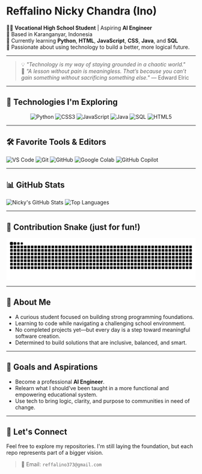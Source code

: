 # Reffalino Nicky Chandra (Ino)

👨‍💻 **Vocational High School Student** | Aspiring **AI Engineer**  
📍 Based in Karanganyar, Indonesia  
🌱 Currently learning **Python**, **HTML**, **JavaScript**, **CSS**, **Java**, and **SQL**  
🚀 Passionate about using technology to build a better, more logical future.

---

> 💡 *"Technology is my way of staying grounded in a chaotic world."*  
> 🧠 *"A lesson without pain is meaningless. That’s because you can’t gain something without sacrificing something else."* — Edward Elric

---

## 🔧 Technologies I'm Exploring

<p align="center">
  <img src="https://cdn.jsdelivr.net/gh/devicons/devicon/icons/python/python-original.svg" width="50" height="50" alt="Python"/>
  <img src="https://cdn.jsdelivr.net/gh/devicons/devicon/icons/css3/css3-original.svg" width="50" height="50" alt="CSS3"/>
  <img src="https://cdn.jsdelivr.net/gh/devicons/devicon/icons/javascript/javascript-original.svg" width="50" height="50" alt="JavaScript"/>
  <img src="https://cdn.jsdelivr.net/gh/devicons/devicon/icons/java/java-original.svg" width="50" height="50" alt="Java"/>
  <img src="https://cdn.jsdelivr.net/gh/devicons/devicon/icons/mysql/mysql-original.svg" width="50" height="50" alt="SQL"/>
  <img src="https://cdn.jsdelivr.net/gh/devicons/devicon/icons/html5/html5-original.svg" width="50" height="50" alt="HTML5"/>
</p>


---

## 🛠 Favorite Tools & Editors

![VS Code](https://img.shields.io/badge/-VSCode-007ACC?style=flat&logo=visualstudiocode&logoColor=white)
![Git](https://img.shields.io/badge/-Git-F05032?style=flat&logo=git&logoColor=white)
![GitHub](https://img.shields.io/badge/-GitHub-181717?style=flat&logo=github&logoColor=white)
![Google Colab](https://img.shields.io/badge/Google_Colab-F9AB00?style=for-the-badge&logo=google-colab&logoColor=white)
![GitHub Copilot](https://img.shields.io/badge/GitHub_Copilot-1C1C1C?style=for-the-badge&logo=github&logoColor=white)


---

## 📊 GitHub Stats

![Nicky's GitHub Stats](https://github-readme-stats.vercel.app/api?username=InoPySE&show_icons=true&theme=tokyonight&count_private=true)
![Top Languages](https://github-readme-stats.vercel.app/api/top-langs/?username=InoPySE&layout=compact&theme=tokyonight)

---

## 🐍 Contribution Snake (just for fun!)

![GitHub Snake dark](https://raw.githubusercontent.com/InoPySE/InoPySE/output/github-snake-dark.svg)

---

## 🧠 About Me
- A curious student focused on building strong programming foundations.
- Learning to code while navigating a challenging school environment.
- No completed projects yet—but every day is a step toward meaningful software creation.
- Determined to build solutions that are inclusive, balanced, and smart.

---

## 🔮 Goals and Aspirations
- Become a professional **AI Engineer**.
- Relearn what I should’ve been taught in a more functional and empowering educational system.
- Use tech to bring logic, clarity, and purpose to communities in need of change.

---

## 🤝 Let's Connect
Feel free to explore my repositories. I'm still laying the foundation, but each repo represents part of a bigger vision.

> 📧 Email: `reffalino373@gmail.com`
